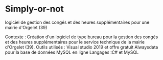 # Simply-or-not
logiciel de gestion des congés et des heures supplémentaires pour une mairie d'Orgelet (39)

Contexte :
  Création d'un logiciel de type bureau pour la gestion des congés et des heures supplémentaires pour le service technique de la mairie d'Orgelet (39).
Outils utilisés : Visual studio 2019 et offre gratuit Alwaysdata pour la base de données MySQL en ligne
Langages :C# et MySQL
